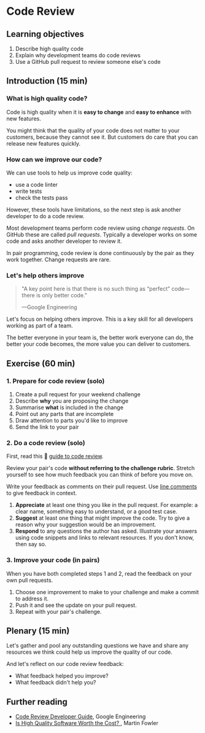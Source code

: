 # Code Review

## Learning objectives

1. Describe high quality code
1. Explain why development teams do code reviews
1. Use a GitHub pull request to review someone else's code

## Introduction (15 min)

### What is high quality code?

Code is high quality when it is **easy to change** and **easy to enhance** with
new features.

You might think that the quality of your code does not matter to your customers,
because they cannot see it. But customers do care that you can release new
features quickly.

### How can we improve our code?

We can use tools to help us improve code quality:
- use a code linter
- write tests
- check the tests pass

However, these tools have limitations, so the next step is ask another developer
to do a code review.

Most development teams perform code review using _change requests_. On GitHub
these are called _pull requests_. Typically a developer works on some code and
asks another developer to review it.

In pair programming, code review is done continuously by the pair as they work
together. Change requests are rare.

### Let's help others improve

> "A key point here is that there is no such thing as “perfect” code—there is
> only better code."
>
> —Google Engineering

Let's focus on helping others improve. This is a key skill for all developers
working as part of a team.

The better everyone in your team is, the better work everyone can do,
the better your code becomes, the more value you can deliver to customers.

## Exercise (60 min)

### 1. Prepare for code review (solo)

1. Create a pull request for your weekend challenge
1. Describe **why** you are proposing the change
1. Summarise **what** is included in the change
1. Point out any parts that are incomplete
1. Draw attention to parts you'd like to improve
1. Send the link to your pair

### 2. Do a code review (solo)

First, read this :pill: [guide to code review](https://github.com/makersacademy/course/blob/master/how-to/code-review.md).

Review your pair's code **without referring to the challenge rubric**. Stretch
yourself to see how much feedback you can think of before you move on.

Write your feedback as comments on their pull request. Use [line comments](https://help.github.com/en/github/collaborating-with-issues-and-pull-requests/commenting-on-a-pull-request#adding-line-comments-to-a-pull-request)
to give feedback in context.

1. **Appreciate** at least one thing you like in the pull request. For example: a
clear name, something easy to understand, or a good test case.
1. **Suggest** at least one thing that might improve the code. Try to give a
reason why your suggestion would be an improvement.
1. **Respond** to any questions the author has asked. Illustrate your answers using code snippets and links to relevant resources. If you don't know, then say so.

### 3. Improve your code (in pairs)

When you have both completed steps 1 and 2, read the feedback on your own pull
requests.

1. Choose one improvement to make to your challenge and make a commit to
address it.
1. Push it and see the update on your pull request.
1. Repeat with your pair's challenge.

## Plenary (15 min)

Let's gather and pool any outstanding questions we have and share any resources
we think could help us improve the quality of our code.

And let's reflect on our code review feedback:
- What feedback helped you improve?
- What feedback didn't help you?

## Further reading

- [Code Review Developer Guide](https://google.github.io/eng-practices/review/),
Google Engineering
- [Is High Quality Software Worth the Cost?
](https://martinfowler.com/articles/is-quality-worth-cost.html), Martin Fowler
